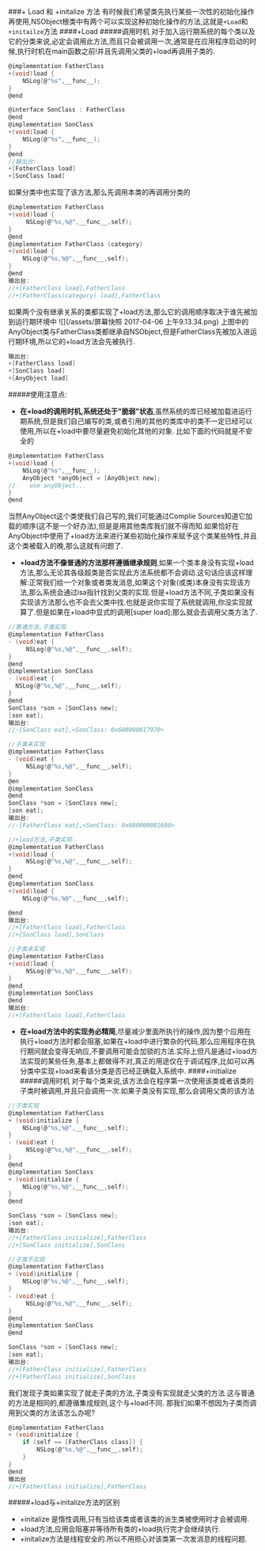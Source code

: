 ###+ Load 和 +initalize 方法
有时候我们希望类先执行某些一次性的初始化操作再使用,NSObject根类中有两个可以实现这种初始化操作的方法,这就是`+Load`和`+initailze`方法
####+Load
#####调用时机
对于加入运行期系统的每个类以及它的分类来说,必定会调用此方法,而且只会被调用一次,通常是在应用程序启动的时候,执行时机在main函数之前!并且先调用父类的+load再调用子类的.

```c
@implementation FatherClass
+(void)load {
    NSLog(@"%s",__func__);
}
@end

@interface SonClass : FatherClass
@end
@implementation SonClass
+(void)load {
    NSLog(@"%s",__func__);
}
@end
//输出台:
+[FatherClass load]
+[SonClass load]
```
如果分类中也实现了该方法,那么先调用本类的再调用分类的
```c
@implementation FatherClass
+(void)load {
     NSLog(@"%s,%@",__func__,self);
}
@end
@implementation FatherClass (category)
+(void)load {
    NSLog(@"%s,%@",__func__,self);
}
@end
输出台:
//+[FatherClass load],FatherClass
//+[FatherClass(category) load],FatherClass
```
如果两个没有继承关系的类都实现了+load方法,那么它的调用顺序取决于谁先被加到运行期环境中
![](/assets/屏幕快照 2017-04-06 上午9.13.34.png)
上图中的AnyObject类与FatherClass类都继承自NSObject,但是FatherClass先被加入进运行期环境,所以它的+load方法会先被执行.
```c
输出台:
+[FatherClass load]
+[SonClass load]
+[AnyObject load]
```
#####使用注意点:
* **在+load的调用时机,系统还处于"脆弱"状态**,虽然系统的库已经被加载进运行期系统,但是我们自己编写的类,或者引用的其他的类库中的类不一定已经可以使用,所以在+load中要尽量避免初始化其他的对象. 比如下面的代码就是不安全的
```c
@implementation FatherClass
+(void)load {
    NSLog(@"%s",__func__);
    AnyObject *anyObject = [AnyObject new];
//    use anyObject...
}
@end
```
当然AnyObject这个类使我们自己写的,我们可能通过Complie Sources知道它加载的顺序(这不是一个好办法),但是是用其他类库我们就不得而知.如果恰好在AnyObject中使用了+load方法来进行某些初始化操作来赋予这个类某些特性,并且这个类被载入的晚,那么这就有问题了.
* **+load方法不像普通的方法那样遵循继承规则**,如果一个类本身没有实现+load方法,那么无论其各级超类是否实现此方法系统都不会调动.这句话应该这样理解:正常我们给一个对象或者类发消息,如果这个对象(或类)本身没有实现该方法,那么系统会通过isa指针找到父类的实现.但是+load方法不同,子类如果没有实现该方法那么也不会去父类中找.也就是说你实现了系统就调用,你没实现就算了.但是如果在+load中显式的调用[super load];那么就会去调用父类方法了.

```c
//普通方法,子类实现
@implementation FatherClass
- (void)eat {
     NSLog(@"%s,%@",__func__,self);
}
@end
@implementation SonClass
- (void)eat {
  NSLog(@"%s,%@",__func__,self);
}
@end
SonClass *son = [SonClass new];
[son eat];
输出台:
//-[SonClass eat],<SonClass: 0x600000017970>

//子类未实现
@implementation FatherClass
- (void)eat {
     NSLog(@"%s,%@",__func__,self);
}
@en
@implementation SonClass
@end
SonClass *son = [SonClass new];
[son eat];
输出台:
//-[FatherClass eat],<SonClass: 0x600000001600>

//+load方法,子类实现
@implementation FatherClass
+(void)load {
     NSLog(@"%s,%@",__func__,self);
}
@end
@implementation SonClass
+(void)load {
    NSLog(@"%s,%@",__func__,self);

@end
输出台:
//+[FatherClass load],FatherClass
//+[SonClass load],SonClass

//子类未实现
@implementation FatherClass
+(void)load {
     NSLog(@"%s,%@",__func__,self);
}
@end
@implementation SonClass
@end
输出台:
//+[FatherClass load],FatherClass
```
* **在+load方法中的实现务必精简**,尽量减少里面所执行的操作,因为整个应用在执行+load方法时都会阻塞,如果在+load中进行繁杂的代码,那么应用程序在执行期间就会变得无响应,不要调用可能会加锁的方法.实际上但凡是通过+load方法实现的某些任务,基本上都做得不对,真正的用途仅在于调试程序,比如可以再分类中实现+load来看该分类是否已经正确载入系统中.
####+initialize
#####调用时机
对于每个类来说,该方法会在程序第一次使用该类或者该类的子类时被调用,并且只会调用一次.如果子类没有实现,那么会调用父类的该方法

```c
//子类实现
@implementation FatherClass
+ (void)initialize {
    NSLog(@"%s,%@",__func__,self);
}
- (void)eat {
     NSLog(@"%s,%@",__func__,self);
}
@end
@implementation SonClass
+ (void)initialize {
    NSLog(@"%s,%@",__func__,self);
}
@end

SonClass *son = [SonClass new];
[son eat];
输出台:
//+[FatherClass initialize],FatherClass
//+[SonClass initialize],SonClass

//子类不实现
@implementation FatherClass
+ (void)initialize {
    NSLog(@"%s,%@",__func__,self);
}
- (void)eat {
     NSLog(@"%s,%@",__func__,self);
}
@end
@implementation SonClass
@end

SonClass *son = [SonClass new];
[son eat];
输出台:
//+[FatherClass initialize],FatherClass
//+[FatherClass initialize],SonClass
```
我们发现子类如果实现了就走子类的方法,子类没有实现就走父类的方法.这与普通的方法是相同的,都遵循集成规则,这个与+load不同.
那我们如果不想因为子类而调用到父类的方法该怎么办呢?
```c
@implementation FatherClass
+ (void)initialize {
    if (self == [FatherClass class]) {
        NSLog(@"%s,%@",__func__,self);
    }
}
@end
输出台
//+[FatherClass initialize],FatherClass
```
#####+load与+initalize方法的区别
* +initalize 是惰性调用,只有当给该类或者该类的派生类被使用时才会被调用.
* +load方法,应用会阻塞并等待所有类的+load执行完才会继续执行.
* +initalize方法是线程安全的.所以不用担心对该类第一次发消息的线程问题.

